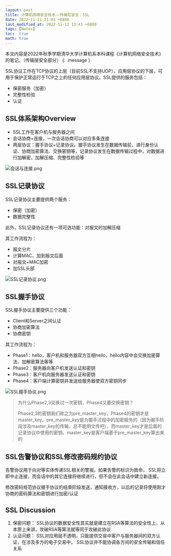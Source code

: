 ```yaml
---
layout: post
title: 计算机网络安全技术——传输层安全：SSL
date: 2022-11-11 21:03 +0800
last_modified_at: 2022-11-12 13:41 +0800
tags: [Notes]
toc:  true
math: true
---
```


本文内容是2022年秋季学期清华大学计算机系本科课程《计算机网络安全技术》的笔记。（传输层安全部分）
{: .message }

SSL协议工作在TCP协议的上层（目前SSL不支持UDP），应用层协议的下层，可用于保护正常运行于TCP之上的任何应用层协议。SSL提供的服务包括：

- 保密服务（加密）
- 完整性检验
- 认证

## SSL体系架构Overview

- SSL工作在客户机与服务器之间
- 会话协商+连接，一次会话协商可以对应多条连接
- 两层协议：握手协议+记录协议。握手协议发生在数据传输前，进行身份认证、协商加密算法、交换密钥等，记录协议发生在数据传输过程中，对数据进行加解密，加解压缩、完整性检验等

![会话与连接.png](https://s2.loli.net/2022/11/19/Ut9nrjKhEGzT7am.png)

## SSL记录协议

SSL记录协议主要提供两个服务：

- 保密（加密）
- 数据完整性

此外，SSL记录协议还有一项可选功能：对报文的加解压缩

其工作流程为：

- 报文分片
- 计算MAC，加到报文后面
- 对报文+MAC加密
- 加SSL头部

![SSL记录协议.png](https://s2.loli.net/2022/11/19/wMJaAYzBkvfs9H2.png)

## SSL握手协议

SSL握手协议主要提供三个功能：

- Client和Server之间认证
- 协商加密算法
- 协商密钥

其工作流程为：

- Phase1：hello，客户机和服务器双方互相hello，hello内容中会交换加密算法、加解密算法等等
- Phase2：服务器向客户机发送认证和密钥
- Phase3：客户机向服务器发送认证和密钥
- Phase4：客户端计算密钥并发送给服务器使双方密钥同步

![SSL握手协议.png](https://s2.loli.net/2022/11/19/BahkKjD5fyIquwM.png)

> 为什么Phase2,3交换过一次密钥，Phase4又要交换密钥？
> 
> Phase2,3的密钥我们称之为pre_master_key，Phase4的密钥才是master_key。pre_master_key是为握手过程中的加密服务的（因为握手阶段涉及master_key的传输，总不能明文传吧），而master_key才是后面的记录协议中使用的密钥。master_key是客户端基于pre_master_key算出来的

## SSL告警协议和SSL修改密码规约协议

告警协议用于向对等实体传递SSL相关的警报。如果告警的标识为致命， SSL将立即中止连接，而会话中的其它连接将继续进行，但不会在此会话中建立新连接。

修改密码规范协议握手协议的结束阶段发送，通知接收方，以后的记录将使用刚才协商的密码算法和密钥进行加密/认证

## SSL Discussion

1. 保密问题： SSL协议的数据安全性其实就是建立在RSA等算法的安全性上，从本质上来讲，攻破RSA等算法就等同于攻破此协议
2. 认证问题： SSL对应用层不透明，只能提供交易中客户与服务器间的双方认证，在涉及多方的电子交易中， SSL协议并不能协调各方间的安全传输和信任关系